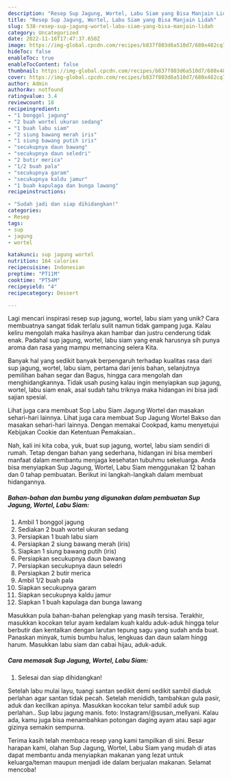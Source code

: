 ```yaml
---
description: "Resep Sup Jagung, Wortel, Labu Siam yang Bisa Manjain Lidah"
title: "Resep Sup Jagung, Wortel, Labu Siam yang Bisa Manjain Lidah"
slug: 538-resep-sup-jagung-wortel-labu-siam-yang-bisa-manjain-lidah
category: Uncategorized
date: 2022-11-16T17:47:37.650Z
image: https://img-global.cpcdn.com/recipes/b837f803d6a510d7/680x482cq70/sup-jagung-wortel-labu-siam-foto-resep-utama.jpg
hideToc: false
enableToc: true
enableTocContent: false
thumbnail: https://img-global.cpcdn.com/recipes/b837f803d6a510d7/680x482cq70/sup-jagung-wortel-labu-siam-foto-resep-utama.jpg
cover: https://img-global.cpcdn.com/recipes/b837f803d6a510d7/680x482cq70/sup-jagung-wortel-labu-siam-foto-resep-utama.jpg
author: Admin
authorAv: notfound
ratingvalue: 3.4
reviewcount: 18
recipeingredient:
- "1 bonggol jagung"
- "2 buah wortel ukuran sedang"
- "1 buah labu siam"
- "2 siung bawang merah iris"
- "1 siung bawang putih iris"
- "secukupnya daun bawang"
- "secukupnya daun seledri"
- "2 butir merica"
- "1/2 buah pala"
- "secukupnya garam"
- "secukupnya kaldu jamur"
- "1 buah kapulaga dan bunga lawang"
recipeinstructions:

- "Sudah jadi dan siap dihidangkan!"
categories:
- Resep
tags:
- sup
- jagung
- wortel

katakunci: sup jagung wortel 
nutrition: 164 calories
recipecuisine: Indonesian
preptime: "PT11M"
cooktime: "PT54M"
recipeyield: "4"
recipecategory: Dessert

---
```





Lagi mencari inspirasi resep sup jagung, wortel, labu siam yang unik? Cara membuatnya sangat tidak terlalu sulit namun tidak gampang juga. Kalau keliru mengolah maka hasilnya akan hambar dan justru cenderung tidak enak. Padahal sup jagung, wortel, labu siam yang enak harusnya sih punya aroma dan rasa yang mampu memancing selera Kita.





Banyak hal yang sedikit banyak berpengaruh terhadap kualitas rasa dari sup jagung, wortel, labu siam, pertama dari jenis bahan, selanjutnya pemilihan bahan segar dan Bagus, hingga cara mengolah dan menghidangkannya. Tidak usah pusing kalau ingin menyiapkan sup jagung, wortel, labu siam enak,      asal sudah tahu triknya maka hidangan ini bisa jadi sajian spesial.














Lihat juga cara membuat Sop Labu Siam Jagung Wortel dan masakan sehari-hari lainnya. Lihat juga cara membuat Sup Jagung Wortel Bakso dan masakan sehari-hari lainnya. Dengan memakai Cookpad, kamu menyetujui Kebijakan Cookie dan Ketentuan Pemakaian..






Nah, kali ini kita coba, yuk, buat sup jagung, wortel, labu siam sendiri di rumah. Tetap dengan bahan yang sederhana, hidangan ini bisa memberi manfaat dalam membantu menjaga kesehatan tubuhmu sekeluarga. Anda bisa menyiapkan Sup Jagung, Wortel, Labu Siam menggunakan 12 bahan dan 0 tahap pembuatan. Berikut ini langkah-langkah dalam membuat hidangannya.

<!--inarticleads1-->

##### Bahan-bahan dan bumbu yang digunakan dalam pembuatan Sup Jagung, Wortel, Labu Siam:

1. Ambil 1 bonggol jagung
1. Sediakan 2 buah wortel ukuran sedang
1. Persiapkan 1 buah labu siam
1. Persiapkan 2 siung bawang merah (iris)
1. Siapkan 1 siung bawang putih (iris)
1. Persiapkan secukupnya daun bawang
1. Persiapkan secukupnya daun seledri
1. Persiapkan 2 butir merica
1. Ambil 1/2 buah pala
1. Siapkan secukupnya garam
1. Siapkan secukupnya kaldu jamur
1. Siapkan 1 buah kapulaga dan bunga lawang


Masukkan pula bahan-bahan pelengkap yang masih tersisa. Terakhir, masukkan kocokan telur ayam kedalam kuah kaldu aduk-aduk hingga telur berbutir dan kentalkan dengan larutan tepung sagu yang sudah anda buat. Panaskan minyak, tumis bumbu halus, lengkuas dan daun salam hingg harum. Masukkan labu siam dan cabai hijau, aduk-aduk. 

<!--inarticleads2-->

##### Cara memasak Sup Jagung, Wortel, Labu Siam:


1. Selesai dan siap dihidangkan!

Setelah labu mulai layu, tuangi santan sedikit demi sedikit sambil diaduk perlahan agar santan tidak pecah. Setelah menididh, tambahkan gula pasir, aduk dan kecilkan apinya. Masukkan kocokan telur sambil aduk sup perlahan.. Sup labu jagung manis. foto: Instagram/@susan_mellyani. Kalau ada, kamu juga bisa menambahkan potongan daging ayam atau sapi agar gizinya semakin sempurna. 

Terima kasih telah membaca resep yang kami tampilkan di sini. Besar harapan kami, olahan Sup Jagung, Wortel, Labu Siam yang mudah di atas dapat membantu anda menyiapkan makanan yang lezat untuk keluarga/teman maupun menjadi ide dalam berjualan makanan. Selamat mencoba!
